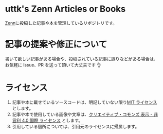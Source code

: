 # uttk's Zenn Articles or Books

[Zenn](https://zenn.dev/)に投稿した記事や本を管理しているリポジトリです。

# 記事の提案や修正について

書いて欲しい記事がある場合や、投稿されている記事に誤りなどがある場合は、お気軽に Issue、PR を送って頂いて大丈夫です 👌

# ライセンス

1. 記事や本に載せているソースコードは、明記していない限り[MIT ライセンス](https://opensource.org/licenses/MIT)とします。
2. 記事や本で使用している画像や文章は、[クリエイティブ・コモンズ 表示 - 非営利 4.0 国際 ライセンス](https://creativecommons.org/licenses/by-nc/4.0/) とします。
3. 引用している個所については、引用元のライセンスに帰属します。
